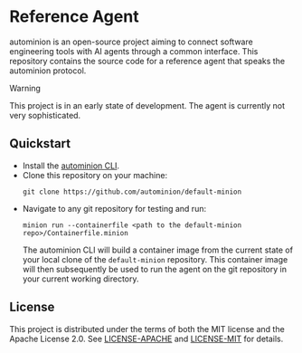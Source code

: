 # Reference Agent

autominion is an open-source project aiming to connect software engineering tools with AI agents through a common interface.
This repository contains the source code for a reference agent that speaks the autominion protocol.

> [!WARNING]
> This project is in an early state of development.
> The agent is currently not very sophisticated.

## Quickstart

- Install the [autominion CLI](https://github.com/autominion/cli).
- Clone this repository on your machine:
  ```console
  git clone https://github.com/autominion/default-minion
  ```
- Navigate to any git repository for testing and run:
  ```console
  minion run --containerfile <path to the default-minion repo>/Containerfile.minion
  ```
  The autominion CLI will build a container image from the current state of your local clone of the `default-minion` repository.
  This container image will then subsequently be used to run the agent on the git repository in your current working directory.

## License

This project is distributed under the terms of both the MIT license and the Apache License 2.0.
See [LICENSE-APACHE](LICENSE-APACHE) and [LICENSE-MIT](LICENSE-MIT) for details.
